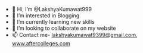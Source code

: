 - 👋 Hi, I’m @LakshyaKumawat999
- 👀 I’m interested in Blogging
- 🌱 I’m currently learning new skills
- 💞️ I’m looking to collaborate on my website
- 📫 Contact me- lakshyakumawat9399@gmail.com, www.aftercolleges.com

<!---
LakshyaKumawat999/LakshyaKumawat999 is a ✨ special ✨ repository because its `README.md` (this file) appears on your GitHub profile.
You can click the Preview link to take a look at your changes.
--->
